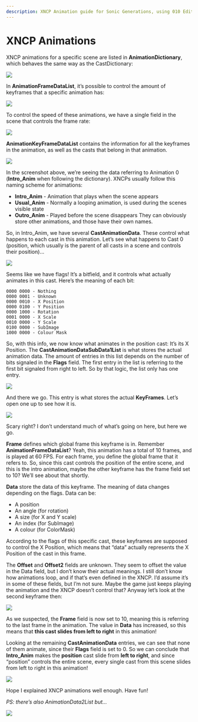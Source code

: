 ```yaml
---
description: XNCP Animation guide for Sonic Generations, using 010 Editor
---
```


# XNCP Animations
XNCP animations for a specific scene are listed in **AnimationDictionary**, which behaves the same way as the CastDictionary:

![](./assets/xncp_anims/image2.png)

In **AnimationFrameDataList**, it’s possible to control the amount of keyframes that a specific animation has:

![](./assets/xncp_anims/image1.png)

To control the speed of these animations, we have a single field in the scene that controls the frame rate:

![](./assets/xncp_anims/image4.png)

**AnimationKeyFrameDataList** contains the information for all the keyframes in the animation, as well as the casts that belong in that animation.

![](./assets/xncp_anims/image10.png)

In the screenshot above, we’re seeing the data referring to Animation 0 (**Intro_Anim** when following the dictionary). XNCPs usually follow this naming scheme for animations:

- **Intro_Anim** - Animation that plays when the scene appears
- **Usual_Anim** - Normally a looping animation, is used during the scenes visible state
- **Outro_Anim** - Played before the scene disappears
They can obviously store other animations, and those have their own names.

So, in Intro_Anim, we have several **CastAnimationData**. These control what happens to each cast in this animation. Let’s see what happens to Cast 0 (position, which usually is the parent of all casts in a scene and controls their position)...

![](./assets/xncp_anims/image3.png)

Seems like we have flags! It’s a bitfield, and it controls what actually animates in this cast. Here’s the meaning of each bit:
```
0000 0000 - Nothing
0000 0001 - Unknown
0000 0010 - X Position
0000 0100 - Y Position
0000 1000 - Rotation
0001 0000 - X Scale
0010 0000 - Y Scale
0100 0000 - SubImage
1000 0000 - Colour Mask
```

So, with this info, we now know what animates in the position cast: It’s its X Position.
The **CastAnimationDataSubData1List** is what stores the actual animation data. The amount of entries in this list depends on the number of bits signaled in the **Flags** field. The first entry in the list is referring to the first bit signaled from right to left. So by that logic, the list only has one entry.

![](./assets/xncp_anims/image9.png)

And there we go. This entry is what stores the actual **KeyFrames**. Let’s open one up to see how it is.

![](./assets/xncp_anims/image5.png)

Scary right? I don’t understand much of what’s going on here, but here we go. 

**Frame** defines which global frame this keyframe is in. Remember **AnimationFrameDataList**? Yeah, this animation has a total of 10 frames, and is played at 60 FPS. For each frame, you define the global frame that it refers to. So, since this cast controls the position of the entire scene, and this is the intro animation, maybe the other keyframe has the frame field set to 10? We’ll see about that shortly.

**Data** store the data of this keyframe. The meaning of data changes depending on the flags. Data can be:

- A position
- An angle (for rotation)
- A size (for X and Y scale)
- An index (for SubImage)
- A colour (for ColorMask)

According to the flags of this specific cast, these keyframes are supposed to control the X Position, which means that “data” actually represents the X Position of the cast in this frame.

The **Offset** and **Offset2** fields are unknown. They seem to offset the value in the Data field, but I don’t know their actual meanings. I still don’t know how animations loop, and if that’s even defined in the XNCP. I’d assume it’s in some of these fields, but I’m not sure. Maybe the game just keeps playing the animation and the XNCP doesn’t control that?
Anyway let’s look at the second keyframe then:

![](./assets/xncp_anims/image8.png)

As we suspected, the **Frame** field is now set to 10, meaning this is referring to the last frame in the animation. The value in **Data** has increased, so this means that **this cast slides from left to right** in this animation!

Looking at the remaining **CastAnimationData** entries, we can see that none of them animate, since their **Flags** field is set to 0. So we can conclude that **Intro_Anim** makes the **position** cast slide from **left to right**, and since “position” controls the entire scene, every single cast from this scene slides from left to right in this animation!

![](./assets/xncp_anims/image6.png)

Hope I explained XNCP animations well enough. Have fun!

*PS: there’s also AnimationData2List but...*

![](./assets/xncp_anims/image7.png)